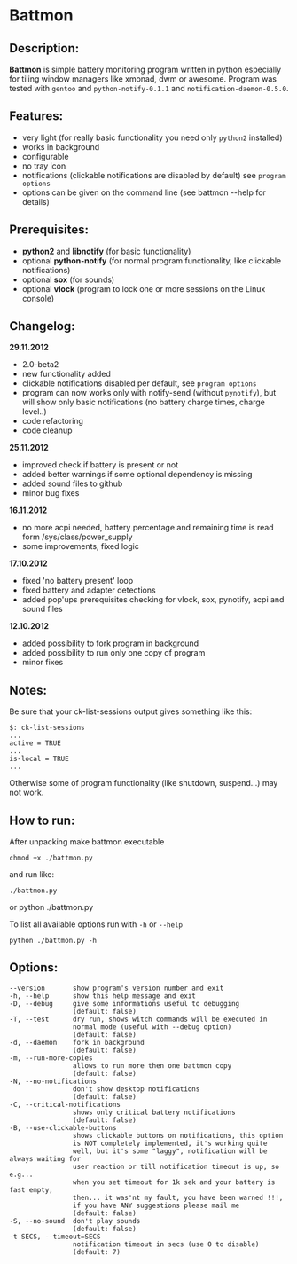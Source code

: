# Battmon

## Description:
**Battmon** is simple battery monitoring program written in python especially for tiling window managers like xmonad, dwm or awesome.
Program was tested with `gentoo` and `python-notify-0.1.1` and `notification-daemon-0.5.0`.

## Features:
* very light (for really basic functionality you need only `python2` installed)
* works in background
* configurable
* no tray icon
* notifications (clickable notifications are disabled by default) see `program options`
* options can be given on the command line (see battmon --help for details)

## Prerequisites:
* **python2** and **libnotify** (for basic functionality)
* optional **python-notify** (for normal program functionality, like clickable notifications)
* optional **sox** (for sounds)
* optional **vlock** (program to lock one or more sessions on the Linux console)

## Changelog:
**29.11.2012**
* 2.0-beta2
* new functionality added
* clickable notifications disabled per default, see `program options`
* program can now works only with notify-send (without `pynotify`), but will show only basic notifications (no battery charge times, charge level..)
* code refactoring
* code cleanup

**25.11.2012**
* improved check if battery is present or not
* added better warnings if some optional dependency is missing
* added sound files to github
* minor bug fixes

**16.11.2012**
* no more acpi needed, battery percentage and remaining time is read form /sys/class/power_supply
* some improvements, fixed logic

**17.10.2012**
* fixed 'no battery present' loop
* fixed battery and adapter detections
* added pop'ups prerequisites checking for vlock, sox, pynotify, acpi and sound files
  
**12.10.2012**
* added possibility to fork program in background
* added possibility to run only one copy of program
* minor fixes

## Notes:
Be sure that your ck-list-sessions output gives something like this:
 
	$: ck-list-sessions
   	...
   	active = TRUE
   	...
   	is-local = TRUE
   	...
   	
Otherwise some of program functionality (like shutdown, suspend...) may not work.

## How to run:
After unpacking make battmon executable
	
	chmod +x ./battmon.py

and run like:

	./battmon.py 

or
	python ./battmon.py

To list all available options run with `-h` or `--help`
	
	python ./battmon.py -h

## Options:

	--version       show program's version number and exit
  	-h, --help      show this help message and exit
  	-D, --debug     give some informations useful to debugging 
  					(default: false)
  	-T, --test		dry run, shows witch commands will be executed in
                    normal mode (useful with --debug option) 
                    (default: false)
  	-d, --daemon	fork in background
  					(default: false)
	-m, --run-more-copies 
					allows to run more then one battmon copy
                    (default: false)
  	-N, --no-notifications	
  					don't show desktop notifications 
  					(default: false)
	-C, --critical-notifications
					shows only critical battery notifications 
					(default: false)
	-B, --use-clickable-buttons
					shows clickable buttons on notifications, this option
                    is NOT completely implemented, it's working quite
                    well, but it's some "laggy", notification will be always waiting for 
                    user reaction or till notification timeout is up, so e.g...
                    when you set timeout for 1k sek and your battery is fast empty, 
                    then... it was'nt my fault, you have been warned !!!, 
                    if you have ANY suggestions please mail me 
                    (default: false)
	-S, --no-sound	don't play sounds 
  					(default: false)
  	-t SECS, --timeout=SECS	
  					notification timeout in secs (use 0 to disable)
                    (default: 7)
	